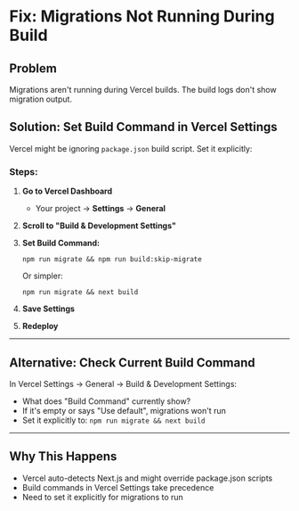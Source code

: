 # Fix: Migrations Not Running During Build

## Problem
Migrations aren't running during Vercel builds. The build logs don't show migration output.

## Solution: Set Build Command in Vercel Settings

Vercel might be ignoring `package.json` build script. Set it explicitly:

### Steps:

1. **Go to Vercel Dashboard**
   - Your project → **Settings** → **General**

2. **Scroll to "Build & Development Settings"**

3. **Set Build Command:**
   ```
   npm run migrate && npm run build:skip-migrate
   ```
   Or simpler:
   ```
   npm run migrate && next build
   ```

4. **Save Settings**

5. **Redeploy**

---

## Alternative: Check Current Build Command

In Vercel Settings → General → Build & Development Settings:

- What does "Build Command" currently show?
- If it's empty or says "Use default", migrations won't run
- Set it explicitly to: `npm run migrate && next build`

---

## Why This Happens

- Vercel auto-detects Next.js and might override package.json scripts
- Build commands in Vercel Settings take precedence
- Need to set it explicitly for migrations to run







